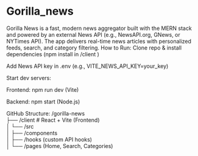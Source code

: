 # Gorilla_news

Gorilla News is a fast, modern news aggregator built with the MERN stack and powered by an external News API (e.g., NewsAPI.org, GNews, or NYTimes API). The app delivers real-time news articles with personalized feeds, search, and category filtering.
How to Run:
Clone repo & install dependencies (npm install in /client )

Add News API key in .env (e.g., VITE_NEWS_API_KEY=your_key)

Start dev servers:

Frontend: npm run dev (Vite)

Backend: npm start (Node.js)

GitHub Structure:
/gorilla-news  
├── /client      # React + Vite (Frontend)  
│   └── /src  
│       ├── /components  
│       ├── /hooks (custom API hooks)  
│       └── /pages (Home, Search, Categories)  
